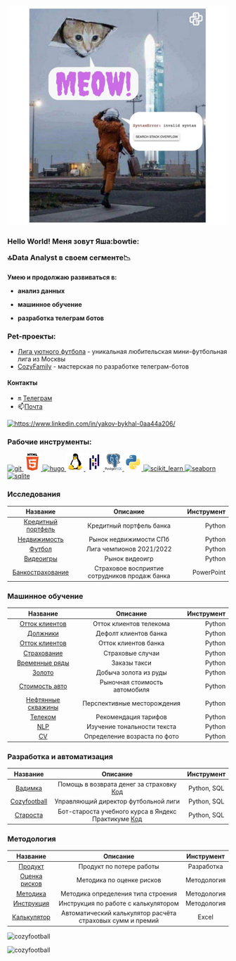 <p align="center">
  <img width="500" height="500" src="https://github.com/cozyfootball/cozyfootball/blob/main/Logo1.jpg">
</p>
<h3 align="left">Hello World! Меня зовут Яша:bowtie:  
  
:top:Data Analyst в своем сегменте:chart_with_downwards_trend:</h3>
<h4 align="left">Умею и продолжаю развиваться в:  
  
- анализ данных  
  
- машинное обучение  
  
- разработка телеграм ботов</h4>

<h3 align="left"> Pet-проекты:</h3>

- [Лига уютного футбола](https://www.youtube.com/channel/UCoj8xxoH4A8fvUdU7JQAc8Q) - уникальная любительская мини-футбольная лига из Москвы
- [CozyFamily](https://t.me/cozyfamily) - мастерская по разработке телеграм-ботов

  
<h4 align="left">Контакты</h4>

- :on: [Телеграм](https://t.me/oma890)
- 📫[Почта](mailto:1h8dzz@gmail.com)
<p align="left">
<a href="www.linkedin.com/in/yasha-bykhal-cozy" target="blank"><img align="center" src="https://raw.githubusercontent.com/rahuldkjain/github-profile-readme-generator/master/src/images/icons/Social/linked-in-alt.svg" alt="https://www.linkedin.com/in/yakov-bykhal-0aa44a206/" height="30" width="40" /></a>
</p>

<h3 align="left">Рабочие инструменты:</h3>
<p align="left"> <a href="https://git-scm.com/" target="_blank" rel="noreferrer"> <img src="https://www.vectorlogo.zone/logos/git-scm/git-scm-icon.svg" alt="git" width="40" height="40"/> </a> <a href="https://www.w3.org/html/" target="_blank" rel="noreferrer"> <img src="https://raw.githubusercontent.com/devicons/devicon/master/icons/html5/html5-original-wordmark.svg" alt="html5" width="40" height="40"/> </a> <a href="https://gohugo.io/" target="_blank" rel="noreferrer"> <img src="https://api.iconify.design/logos-hugo.svg" alt="hugo" width="40" height="40"/> </a> <a href="https://www.linux.org/" target="_blank" rel="noreferrer"> <img src="https://raw.githubusercontent.com/devicons/devicon/master/icons/linux/linux-original.svg" alt="linux" width="40" height="40"/> </a> <a href="https://pandas.pydata.org/" target="_blank" rel="noreferrer"> <img src="https://raw.githubusercontent.com/devicons/devicon/2ae2a900d2f041da66e950e4d48052658d850630/icons/pandas/pandas-original.svg" alt="pandas" width="40" height="40"/> </a> <a href="https://www.postgresql.org" target="_blank" rel="noreferrer"> <img src="https://raw.githubusercontent.com/devicons/devicon/master/icons/postgresql/postgresql-original-wordmark.svg" alt="postgresql" width="40" height="40"/> </a> <a href="https://www.python.org" target="_blank" rel="noreferrer"> <img src="https://raw.githubusercontent.com/devicons/devicon/master/icons/python/python-original.svg" alt="python" width="40" height="40"/> </a> <a href="https://scikit-learn.org/" target="_blank" rel="noreferrer"> <img src="https://upload.wikimedia.org/wikipedia/commons/0/05/Scikit_learn_logo_small.svg" alt="scikit_learn" width="40" height="40"/> </a> <a href="https://seaborn.pydata.org/" target="_blank" rel="noreferrer"> <img src="https://seaborn.pydata.org/_images/logo-mark-lightbg.svg" alt="seaborn" width="40" height="40"/> </a> <a href="https://www.sqlite.org/" target="_blank" rel="noreferrer"> <img src="https://www.vectorlogo.zone/logos/sqlite/sqlite-icon.svg" alt="sqlite" width="40" height="40"/> </a> </p>

<h3 align="left">Исследования</h3>

| Название   |     Описание    |  Инструмент|
|:----------:|:-------------:|------:|
| [Кредитный портфель](https://nbviewer.org/github/cozyfootball/cozyfootball/blob/main/banking_debt.ipynb)| Кредитный портфель банка| Python|
|  [Недвижимость](https://nbviewer.org/github/cozyfootball/cozyfootball/blob/main/estate.ipynb) |  Рынок недвижимости СПб|   Python|
|  [Футбол](https://nbviewer.org/github/cozyfootball/cozyfootball/blob/main/UCL.ipynb) |  Лига чемпионов 2021/2022|   Python|
|  [Видеоигры](https://nbviewer.org/github/cozyfootball/cozyfootball/blob/main/videogames.ipynb)| Рынок видеоигр| Python|
|  [Банкострахование](https://github.com/cozyfootball/cozyfootball/blob/main/product_research.pdf) |  Страховое восприятие сотрудников продаж банка|   PowerPoint|{: style="width: 250%"}


<h3 align="left">Машинное обучение</h3>

| Название   |     Описание    |  Инструмент|
|:----------:|:-------------:|------:|
| [Отток клиентов](https://nbviewer.org/github/cozyfootball/cozyfootball/blob/main/final_di.ipynb)| Отток клиентов телекома| Python|
| [Должники](https://nbviewer.org/github/cozyfootball/cozyfootball/blob/main/banking_debt.ipynb)| Дефолт клиентов банка| Python|
| [Отток клиентов](https://nbviewer.org/github/cozyfootball/cozyfootball/blob/main/banks_clients_aways.ipynb)| Отток клиентов банка| Python|
| [Страхование](https://nbviewer.org/github/cozyfootball/cozyfootball/blob/main/matrix.ipynb)| Cтраховые случаи| Python|
|  [Временные ряды](https://nbviewer.org/github/cozyfootball/cozyfootball/blob/main/times_series.ipynb)| Заказы такси | Python|
|  [Золото](https://nbviewer.org/github/cozyfootball/cozyfootball/blob/main/gold_mining.ipynb)| Добыча золота из руды| Python|
|  [Стоимость авто](https://nbviewer.org/github/cozyfootball/cozyfootball/blob/main/car_price.ipynb)| Рыночная стоимость автомобиля| Python|
|  [Нефтянные скважины](https://nbviewer.org/github/cozyfootball/cozyfootball/blob/main/oil_holes.ipynb)| Перспективные месторождения| Python|
|  [Телеком](https://nbviewer.org/github/cozyfootball/cozyfootball/blob/main/telekom_ottok.ipynb)| Рекомендация тарифов| Python|
|  [NLP](https://nbviewer.org/github/cozyfootball/cozyfootball/blob/main/nlp.ipynb)| Изучение тональности текста| Python|
|  [CV](https://nbviewer.org/github/cozyfootball/cozyfootball/blob/main/cv.ipynb)| Определение возраста по фото| Python|

<h3 align="left">Разработка и автоматизация</h3>

| Название   |     Описание    |  Инструмент|
|:----------:|:-------------:|:------:|
| [Вадимка](https://t.me/stopalfa_bot)| Помощь в возврата денег за страховку [Код](https://github.com/cozyfootball/cozyfamily/commit/30246d8a8de928df024c729e3b884fa18fe8198b)| Python, SQL|
|  [Cozyfootball](https://t.me/CozyFutbot) |  Управляющий директор футбольной лиги|  Python, SQL|
|  [Староста](https://t.me/ds_55) | Бот-староста учебного курса в Яндекс Практикуме [Код](https://github.com/cozyfootball/ds_55/blob/main/ds_55.py) |  Python, SQL|

<h3 align="left">Методология</h3>

| Название   |     Описание    |  Инструмент|
|:----------:|:-------------:|:------:|
| [Продукт](https://github.com/cozyfootball/cozyfootball/blob/main/job_insure.pdf) | Продукт по потере работы| Разработка|
|  [Оценка рисков](https://github.com/cozyfootball/cozyfootball/blob/main/risks.pdf) | Методика по оценке рисков| Методология|
|  [Методика](https://github.com/cozyfootball/cozyfootball/blob/main/property_manual.pdf) | Методика определения типа строения| Методология|
|  [Инструкция](https://github.com/cozyfootball/cozyfootball/blob/main/calc.pdf) | Инструкция по работе с калькулятором| Методология|
|  [Калькулятор](https://github.com/cozyfootball/cozyfootball/blob/main/%D0%9A%D0%B0%D0%BB%D1%8C%D0%BA%D1%83%D0%BB%D1%8F%D1%82%D0%BE%D1%80%20%D0%90%D0%B1%D1%81%D0%BE%D0%BB%D1%8E%D1%82.xlsm) | Автоматический калькулятор расчёта страховых сумм и премий|  Excel|

<p align="left"> <img src="https://komarev.com/ghpvc/?username=cozyfootball&label=Profile%20views&color=0e75b6&style=flat" alt="cozyfootball" /> </p>

<p><img align="left" src="https://github-readme-stats.vercel.app/api/top-langs?username=cozyfootball&show_icons=true&locale=en&layout=compact" alt="cozyfootball" /></p>

